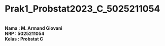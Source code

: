 # Prak1_Probstat2023_C_5025211054

**<br>Nama  : M. Armand Giovani**
**<br>NRP   : 5025211054**
**<br>Kelas : Probstat C**

